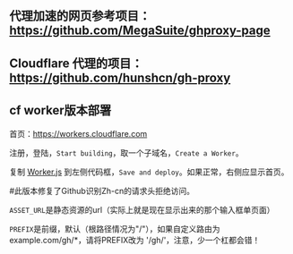 ## 代理加速的网页参考项目： https://github.com/MegaSuite/ghproxy-page
## Cloudflare 代理的项目： https://github.com/hunshcn/gh-proxy
## cf worker版本部署

首页：https://workers.cloudflare.com

注册，登陆，`Start building`，取一个子域名，`Create a Worker`。

复制 [Worker.js](https://raw.githubusercontent.com/yootor/Gh-Proxy-Pages/refs/heads/main/Worker.js)  到左侧代码框，`Save and deploy`。如果正常，右侧应显示首页。

#此版本修复了Github识别Zh-cn的请求头拒绝访问。

`ASSET_URL`是静态资源的url（实际上就是现在显示出来的那个输入框单页面）

`PREFIX`是前缀，默认（根路径情况为"/"），如果自定义路由为example.com/gh/*，请将PREFIX改为 '/gh/'，注意，少一个杠都会错！
